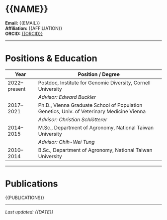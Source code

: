# {{NAME}}

**Email:** {{EMAIL}}  
**Affiliation:** {{AFFILIATION}}  
**ORCID:** [{{ORCID}}](https://orcid.org/{{ORCID}})

---

# Positions & Education

| Year         | Position / Degree                                                                 |
|--------------|------------------------------------------------------------------------------------|
| 2022–present | Postdoc, Institute for Genomic Diversity, Cornell University  |  
|              | *Advisor: Edward Buckler*                      |
| 2017–2021    | Ph.D., Vienna Graduate School of Population Genetics, Univ. of Veterinary Medicine Vienna  |
|              | *Advisor: Christian Schlötterer* |
| 2014–2015    | M.Sc., Department of Agronomy, National Taiwan University  |
|              | *Advisor: Chih-Wei Tung* |
| 2010–2014    | B.Sc., Department of Agronomy, National Taiwan University                         |
---

# Publications

{{PUBLICATIONS}}

---

_Last updated: {{DATE}}_
